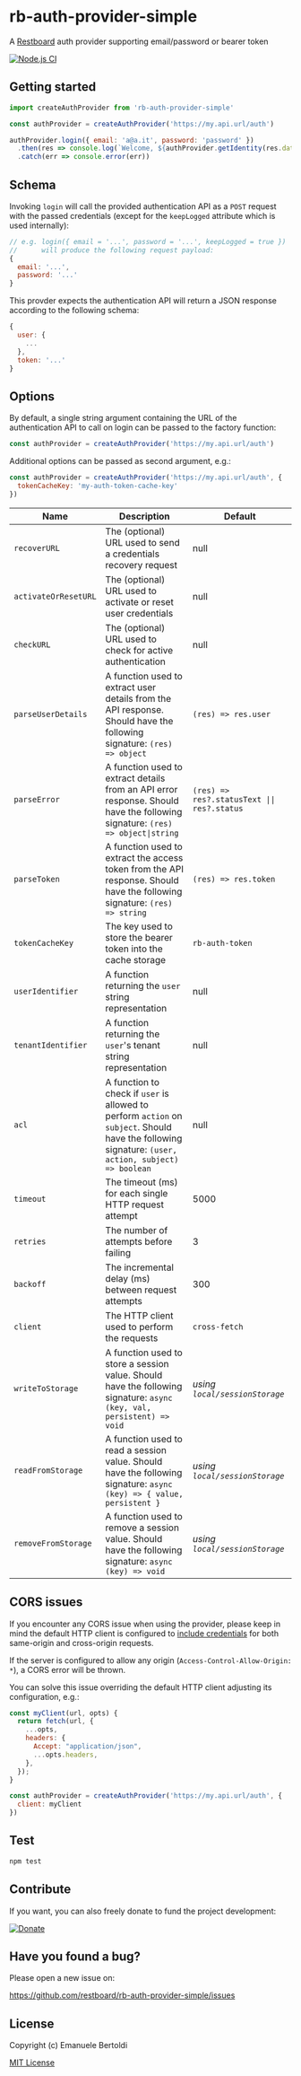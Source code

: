 # rb-auth-provider-simple

A [Restboard](https://restboard.github.io/) auth provider supporting email/password or bearer token

[![Node.js CI](https://github.com/restboard/rb-auth-provider-simple/actions/workflows/node.js.yml/badge.svg)](https://github.com/restboard/rb-auth-provider-simple/actions/workflows/node.js.yml)

## Getting started

```js
import createAuthProvider from 'rb-auth-provider-simple'

const authProvider = createAuthProvider('https://my.api.url/auth')

authProvider.login({ email: 'a@a.it', password: 'password' })
  .then(res => console.log(`Welcome, ${authProvider.getIdentity(res.data)}`))
  .catch(err => console.error(err))
```

## Schema

Invoking `login` will call the provided authentication API as a `POST` request
with the passed credentials (except for the `keepLogged` attribute which is
used internally):

```js
// e.g. login({ email = '...', password = '...', keepLogged = true })
//      will produce the following request payload:
{
  email: '...',
  password: '...'
}
```

This provder expects the authentication API will return a JSON response
according to the following schema:

```js
{
  user: {
    ...
  },
  token: '...'
}
```

## Options

By default, a single string argument containing the URL of the authentication
API to call on login can be passed to the factory function:

```js
const authProvider = createAuthProvider('https://my.api.url/auth')
```

Additional options can be passed as second argument, e.g.:

```js
const authProvider = createAuthProvider('https://my.api.url/auth', {
  tokenCacheKey: 'my-auth-token-cache-key'
})
```

| Name                  | Description                                                    | Default          |
|-----------------------|----------------------------------------------------------------|------------------|
| `recoverURL`          | The (optional) URL used to send a credentials recovery request | null |
| `activateOrResetURL`  | The (optional) URL used to activate or reset user credentials  | null |
| `checkURL`            | The (optional) URL used to check for active authentication     | null             |
| `parseUserDetails`    | A function used to extract user details from the API response. Should have the following signature: `(res) => object` | `(res) => res.user` |
| `parseError`          | A function used to extract details from an API error response. Should have the following signature: `(res) => object\|string` | `(res) => res?.statusText \|\| res?.status` |
| `parseToken`          | A function used to extract the access token from the API response. Should have the following signature: `(res) => string` | `(res) => res.token` |
| `tokenCacheKey`       | The key used to store the bearer token into the cache storage  | `rb-auth-token`  |
| `userIdentifier`      | A function returning the `user` string representation          | null             |
| `tenantIdentifier`    | A function returning the `user`'s tenant string representation | null             |
| `acl`                 | A function to check if `user` is allowed to perform `action` on `subject`. Should have the following signature: `(user, action, subject) => boolean` | null |
| `timeout`             | The timeout (ms) for each single HTTP request attempt          | 5000             |
| `retries`             | The number of attempts before failing                          | 3                |
| `backoff`             | The incremental delay (ms) between request attempts            | 300              |
| `client`              | The HTTP client used to perform the requests                   | `cross-fetch`    |
| `writeToStorage`      | A function used to store a session value. Should have the following signature: `async (key, val, persistent) => void` | *using `local/sessionStorage`* |
| `readFromStorage`     | A function used to read a session value. Should have the following signature: `async (key) => { value, persistent }` | *using `local/sessionStorage`* |
| `removeFromStorage`   | A function used to remove a session value. Should have the following signature: `async (key) => void` | *using `local/sessionStorage`* |

## CORS issues

If you encounter any CORS issue when using the provider, please keep in mind the default HTTP client is configured to [include credentials](https://developer.mozilla.org/en-US/docs/Web/API/Fetch_API/Using_Fetch#sending_a_request_with_credentials_included) for both same-origin and cross-origin requests.

If the server is configured to allow any origin (`Access-Control-Allow-Origin: *`), a CORS error
will be thrown.

You can solve this issue overriding the default HTTP client adjusting its configuration, e.g.:

```js
const myClient(url, opts) {
  return fetch(url, {
    ...opts,
    headers: {
      Accept: "application/json",
      ...opts.headers,
    },
  });
}

const authProvider = createAuthProvider('https://my.api.url/auth', {
  client: myClient
})
```

## Test

```bash
npm test
```

## Contribute

If you want, you can also freely donate to fund the project development:

[![Donate](https://www.paypalobjects.com/en_US/i/btn/btn_donate_SM.gif)](https://paypal.me/EBertoldi)

## Have you found a bug?

Please open a new issue on:

<https://github.com/restboard/rb-auth-provider-simple/issues>

## License

Copyright (c) Emanuele Bertoldi

[MIT License](http://en.wikipedia.org/wiki/MIT_License)
